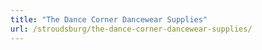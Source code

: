 ```yaml
---
title: "The Dance Corner Dancewear Supplies"
url: /stroudsburg/the-dance-corner-dancewear-supplies/
---
```

